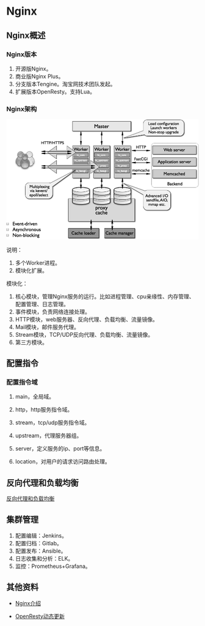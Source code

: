 # Nginx

## Nginx概述

### Nginx版本

1. 开源版Nginx。
2. 商业版Nginx Plus。
3. 分支版本Tengine。淘宝网技术团队发起。
4. 扩展版本OpenResty。支持Lua。

### Nginx架构

![架构](docs/nginx_architecture.png)

说明：

1. 多个Worker进程。
2. 模块化扩展。



模块化：

1. 核心模块，管理Nginx服务的运行。比如进程管理、cpu亲缘性、内存管理、配置管理、日志管理。
2. 事件模块，负责网络连接处理。
3. HTTP模块，web服务器、反向代理、负载均衡、流量镜像。
4. Mail模块，邮件服务代理。
5. Stream模块，TCP/UDP反向代理、负载均衡、流量镜像。
6. 第三方模块。



## 配置指令

### 配置指令域

1. main，全局域。

2. http，http服务指令域。

3. stream，tcp/udp服务指令域。

4. upstream，代理服务器组。

5. server，定义服务的ip、port等信息。

6. location，对用户的请求访问路由处理。



## 反向代理和负载均衡

[反向代理和负载均衡](docs/reversed_proxy.md)



## 集群管理

1. 配置编辑：Jenkins。
2. 配置归档：Gitlab。
3. 配置发布：Ansible。
4. 日志收集和分析：ELK。
5. 监控：Prometheus+Grafana。



## 其他资料

* [Nginx介绍](https://moonbingbing.gitbooks.io/openresty-best-practices/content/ngx/nginx.html)

* [OpenResty动态更新](https://developer.aliyun.com/article/745757)

